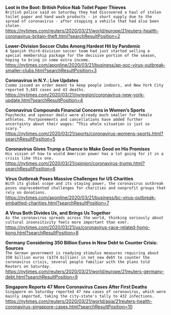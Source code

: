 **Loot in the Boot: British Police Nab Toilet Paper Thieves**\
`British police said on Saturday they had discovered a haul of stolen toilet paper and hand wash products - in short supply due to the spread of coronavirus - after stopping a vehicle that had also been stolen.`\
https://nytimes.com/reuters/2020/03/21/world/europe/21reuters-health-coronavirus-britain-theft.html?searchResultPosition=2

**Lower-Division Soccer Clubs Among Hardest Hit by Pandemic**\
`A Spanish third-division soccer team had just started selling a special membership package for the decisive portion of the season, hoping to bring in some extra income. `\
https://nytimes.com/aponline/2020/03/21/business/ap-soc-virus-outbreak-smaller-clubs.html?searchResultPosition=3

**Coronavirus in N.Y.: Live Updates**\
`Cuomo issued an order meant to keep people indoors, and New York City reported 5,683 cases and 43 deaths.`\
https://nytimes.com/2020/03/21/nyregion/coronavirus-new-york-update.html?searchResultPosition=4

**Coronavirus Compounds Financial Concerns in Women’s Sports**\
`Paychecks and sponsor deals were already much smaller for female athletes. Postponements and cancellations have added further uncertainty about their wages: “This whole situation is just so scary.”`\
https://nytimes.com/2020/03/21/sports/coronavirus-womens-sports.html?searchResultPosition=5

**Coronavirus Gives Trump a Chance to Make Good on His Promises**\
`His vision of how to wield American power has a lot going for it in a crisis like this one.`\
https://nytimes.com/2020/03/21/opinion/coronavirus-trump.html?searchResultPosition=6

**Virus Outbreak Poses Massive Challenges for US Charities**\
`With its global scope and its staying power, the coronavirus outbreak poses unprecedented challenges for charities and nonprofit groups that rely on donations.`\
https://nytimes.com/aponline/2020/03/21/business/bc-virus-outbreak-embattled-charities.html?searchResultPosition=7

**A Virus Both Divides Us, and Brings Us Together**\
`As the coronavirus spreads across the world, thinking seriously about cultural insensitivity feels more important than ever.`\
https://nytimes.com/2020/03/21/us/coronavirus-race-related-hong-kong.html?searchResultPosition=8

**Germany Considering 350 Billion Euros in New Debt to Counter Crisis: Sources**\
`The German government is readying stimulus measures requiring about 350 billion euros ($374 billion) in net new debt to counter the coronavirus crisis, several people familiar with the plans told Reuters on Saturday.`\
https://nytimes.com/reuters/2020/03/21/world/europe/21reuters-germany-debt.html?searchResultPosition=9

**Singapore Reports 47 More Coronavirus Cases After First Deaths**\
`Singapore on Saturday reported 47 new cases of coronavirus, which were mainly imported, taking the city-state's tally to 432 infections.`\
https://nytimes.com/reuters/2020/03/21/world/asia/21reuters-health-coronavirus-singapore-cases.html?searchResultPosition=10

